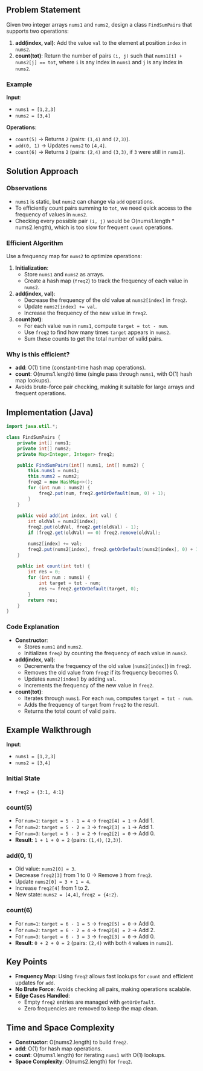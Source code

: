 ## Problem Statement

Given two integer arrays `nums1` and `nums2`, design a class `FindSumPairs` that supports two operations:

1. **add(index, val)**: Add the value `val` to the element at position `index` in `nums2`.
2. **count(tot)**: Return the number of pairs `(i, j)` such that `nums1[i] + nums2[j] == tot`, where `i` is any index in `nums1` and `j` is any index in `nums2`.

### Example
**Input**:
- `nums1 = [1,2,3]`
- `nums2 = [3,4]`

**Operations**:
- `count(5)` → Returns `2` (pairs: `(1,4)` and `(2,3)`).
- `add(0, 1)` → Updates `nums2` to `[4,4]`.
- `count(6)` → Returns `2` (pairs: `(2,4)` and `(3,3)`, if `3` were still in `nums2`).

## Solution Approach

### Observations
- `nums1` is static, but `nums2` can change via `add` operations.
- To efficiently count pairs summing to `tot`, we need quick access to the frequency of values in `nums2`.
- Checking every possible pair `(i, j)` would be O(nums1.length * nums2.length), which is too slow for frequent `count` operations.

### Efficient Algorithm
Use a frequency map for `nums2` to optimize operations:
1. **Initialization**:
   - Store `nums1` and `nums2` as arrays.
   - Create a hash map (`freq2`) to track the frequency of each value in `nums2`.
2. **add(index, val)**:
   - Decrease the frequency of the old value at `nums2[index]` in `freq2`.
   - Update `nums2[index] += val`.
   - Increase the frequency of the new value in `freq2`.
3. **count(tot)**:
   - For each value `num` in `nums1`, compute `target = tot - num`.
   - Use `freq2` to find how many times `target` appears in `nums2`.
   - Sum these counts to get the total number of valid pairs.

### Why is this efficient?
- **add**: O(1) time (constant-time hash map operations).
- **count**: O(nums1.length) time (single pass through `nums1`, with O(1) hash map lookups).
- Avoids brute-force pair checking, making it suitable for large arrays and frequent operations.

## Implementation (Java)

```java
import java.util.*;

class FindSumPairs {
    private int[] nums1;
    private int[] nums2;
    private Map<Integer, Integer> freq2;

    public FindSumPairs(int[] nums1, int[] nums2) {
        this.nums1 = nums1;
        this.nums2 = nums2;
        freq2 = new HashMap<>();
        for (int num : nums2) {
            freq2.put(num, freq2.getOrDefault(num, 0) + 1);
        }
    }
    
    public void add(int index, int val) {
        int oldVal = nums2[index];
        freq2.put(oldVal, freq2.get(oldVal) - 1);
        if (freq2.get(oldVal) == 0) freq2.remove(oldVal);

        nums2[index] += val;
        freq2.put(nums2[index], freq2.getOrDefault(nums2[index], 0) + 1);
    }
    
    public int count(int tot) {
        int res = 0;
        for (int num : nums1) {
            int target = tot - num;
            res += freq2.getOrDefault(target, 0);
        }
        return res;
    }
}
```

### Code Explanation
- **Constructor**:
  - Stores `nums1` and `nums2`.
  - Initializes `freq2` by counting the frequency of each value in `nums2`.
- **add(index, val)**:
  - Decrements the frequency of the old value (`nums2[index]`) in `freq2`.
  - Removes the old value from `freq2` if its frequency becomes 0.
  - Updates `nums2[index]` by adding `val`.
  - Increments the frequency of the new value in `freq2`.
- **count(tot)**:
  - Iterates through `nums1`. For each `num`, computes `target = tot - num`.
  - Adds the frequency of `target` from `freq2` to the result.
  - Returns the total count of valid pairs.

## Example Walkthrough
**Input**:
- `nums1 = [1,2,3]`
- `nums2 = [3,4]`

### Initial State
- `freq2 = {3:1, 4:1}`

### count(5)
- For `num=1`: `target = 5 - 1 = 4` → `freq2[4] = 1` → Add 1.
- For `num=2`: `target = 5 - 2 = 3` → `freq2[3] = 1` → Add 1.
- For `num=3`: `target = 5 - 3 = 2` → `freq2[2] = 0` → Add 0.
- **Result**: `1 + 1 + 0 = 2` (pairs: `(1,4)`, `(2,3)`).

### add(0, 1)
- Old value: `nums2[0] = 3`.
- Decrease `freq2[3]` from 1 to 0 → Remove `3` from `freq2`.
- Update `nums2[0] = 3 + 1 = 4`.
- Increase `freq2[4]` from 1 to 2.
- New state: `nums2 = [4,4]`, `freq2 = {4:2}`.

### count(6)
- For `num=1`: `target = 6 - 1 = 5` → `freq2[5] = 0` → Add 0.
- For `num=2`: `target = 6 - 2 = 4` → `freq2[4] = 2` → Add 2.
- For `num=3`: `target = 6 - 3 = 3` → `freq2[3] = 0` → Add 0.
- **Result**: `0 + 2 + 0 = 2` (pairs: `(2,4)` with both `4` values in `nums2`).

## Key Points
- **Frequency Map**: Using `freq2` allows fast lookups for `count` and efficient updates for `add`.
- **No Brute Force**: Avoids checking all pairs, making operations scalable.
- **Edge Cases Handled**:
  - Empty `freq2` entries are managed with `getOrDefault`.
  - Zero frequencies are removed to keep the map clean.

## Time and Space Complexity
- **Constructor**: O(nums2.length) to build `freq2`.
- **add**: O(1) for hash map operations.
- **count**: O(nums1.length) for iterating `nums1` with O(1) lookups.
- **Space Complexity**: O(nums2.length) for `freq2`.